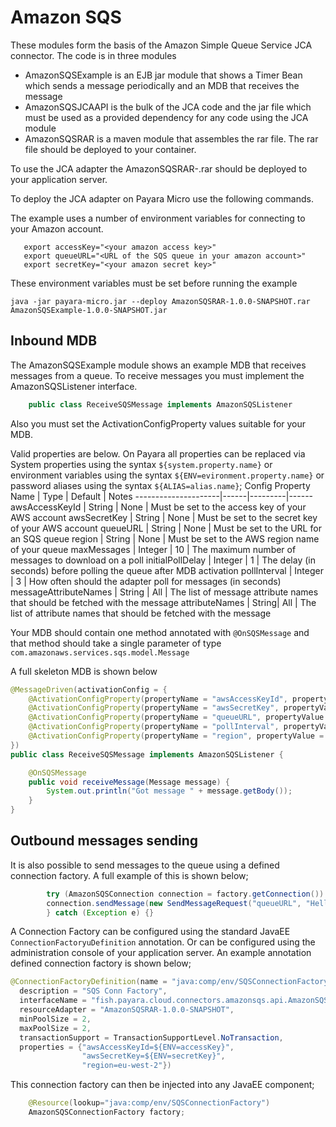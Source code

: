 # Amazon SQS

These modules form the basis of the Amazon Simple Queue Service JCA connector. The code is in three modules
* AmazonSQSExample is an EJB jar module that shows a Timer Bean which sends a message periodically and an MDB that receives the message
* AmazonSQSJCAAPI is the bulk of the JCA code and the jar file which must be used as a provided dependency for any code using the JCA module
* AmazonSQSRAR is a maven module that assembles the rar file. The rar file should be deployed to your container.

To use the JCA adapter the AmazonSQSRAR-<version>.rar should be deployed to your application server.

To deploy the JCA adapter on Payara Micro use the following commands.

The example uses a number of environment variables for connecting to your Amazon account.

```shell
   export accessKey="<your amazon access key>"
   export queueURL="<URL of the SQS queue in your amazon account>"
   export secretKey="<your amazon secret key>"
```

These environment variables must be set before running the example

```shell
java -jar payara-micro.jar --deploy AmazonSQSRAR-1.0.0-SNAPSHOT.rar AmazonSQSExample-1.0.0-SNAPSHOT.jar
```

## Inbound MDB
The AmazonSQSExample module shows an example MDB that receives messages from a queue.
To receive messages you must implement the AmazonSQSListener interface. 
```java
    public class ReceiveSQSMessage implements AmazonSQSListener 
```

Also you must set the ActivationConfigProperty values suitable for your MDB. 

Valid properties are below. On Payara all properties can be replaced via System properties using the syntax `${system.property.name}` or environment variables using the syntax `${ENV=evironment.property.name}` or password aliases using the syntax `${ALIAS=alias.name}`;
Config Property Name | Type | Default | Notes
---------------------|------|---------|------
awsAccessKeyId | String | None | Must be set to the access key of your AWS account
awsSecretKey | String | None | Must be set to the secret key of your AWS account
queueURL | String | None | Must be set to the URL for an SQS queue
region | String | None | Must be set to the AWS region name of your queue
maxMessages | Integer | 10 | The maximum number of messages to download on a poll
initialPollDelay | Integer | 1 | The delay (in seconds) before polling the queue after MDB activation
pollInterval | Integer | 3 | How often should the adapter poll for messages (in seconds)
messageAttributeNames | String | All | The list of message attribute names that should be fetched with the message
attributeNames | String| All | The list of attribute names that should be fetched with the message

Your MDB should contain one method annotated with `@OnSQSMessage` and that method should take a single parameter of type `com.amazonaws.services.sqs.model.Message`

A full skeleton MDB is shown below
```java
@MessageDriven(activationConfig = {
    @ActivationConfigProperty(propertyName = "awsAccessKeyId", propertyValue = "${ENV=accessKey}"),
    @ActivationConfigProperty(propertyName = "awsSecretKey", propertyValue = "${ENV=secretKey}"),
    @ActivationConfigProperty(propertyName = "queueURL", propertyValue = "${ENV=queueURL}"),   
    @ActivationConfigProperty(propertyName = "pollInterval", propertyValue = "1"),    
    @ActivationConfigProperty(propertyName = "region", propertyValue = "eu-west-2")    
})
public class ReceiveSQSMessage implements AmazonSQSListener {

    @OnSQSMessage
    public void receiveMessage(Message message) {
        System.out.println("Got message " + message.getBody());
    }
}
```

## Outbound messages sending
It is also possible to send messages to the queue using a defined connection factory. 
A full example of this is shown below;
```java
        try (AmazonSQSConnection connection = factory.getConnection()) {
        connection.sendMessage(new SendMessageRequest("queueURL", "Hello World"));
        } catch (Exception e) {}

```

A Connection Factory can be configured using the standard JavaEE `ConnectionFactoryuDefinition` annotation. Or can be configured using the administration console of your application server.
An example annotation defined connection factory is shown below;
```java
@ConnectionFactoryDefinition(name = "java:comp/env/SQSConnectionFactory", 
  description = "SQS Conn Factory", 
  interfaceName = "fish.payara.cloud.connectors.amazonsqs.api.AmazonSQSConnectionFactory", 
  resourceAdapter = "AmazonSQSRAR-1.0.0-SNAPSHOT", 
  minPoolSize = 2, 
  maxPoolSize = 2,
  transactionSupport = TransactionSupportLevel.NoTransaction,
  properties = {"awsAccessKeyId=${ENV=accessKey}",
                "awsSecretKey=${ENV=secretKey}",
                "region=eu-west-2"})
```

This connection factory can then be injected into any JavaEE component;
```java
    @Resource(lookup="java:comp/env/SQSConnectionFactory")
    AmazonSQSConnectionFactory factory;
```
